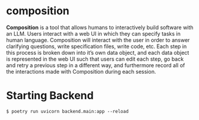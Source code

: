 # composition

**Composition** is a tool that allows humans to interactively build software with an LLM. Users interact with a web UI in which they can specify tasks in human language. Composition will interact with the user in order to answer clarifying questions, write specification files, write code, etc. Each step in this process is broken down into it’s own data object, and each data object is represented in the web UI such that users can edit each step, go back and retry a previous step in a different way, and furthermore record all of the interactions made with Composition during each session. 


# Starting Backend

```
$ poetry run uvicorn backend.main:app --reload
```